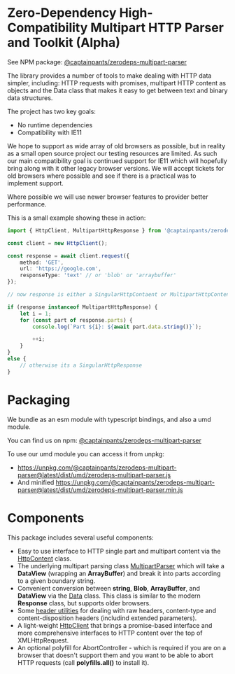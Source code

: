 # Zero-Dependency High-Compatibility Multipart HTTP Parser and Toolkit (Alpha)
See NPM package: [@captainpants/zerodeps-multipart-parser](https://www.npmjs.com/package/@captainpants/zerodeps-multipart-parser)

The library provides a number of tools to make dealing with HTTP data simpler, including: HTTP requests with promises, multipart HTTP content as objects and the Data class that makes it easy to get between text and binary data structures. 

The project has two key goals:
- No runtime dependencies
- Compatibility with IE11

We hope to support as wide array of old browsers as possible, but in reality as a small open source project our testing resources are limited. As such our main compatibility goal is continued support for IE11 which will hopefully bring along with it other legacy browser versions. We will accept tickets for old browsers where possible and see if there is a practical was to implement support.

Where possible we will use newer browser features to provider better performance.

This is a small example showing these in action:

```typescript
import { HttpClient, MultipartHttpResponse } from '@captainpants/zerodeps-multipart-parser';

const client = new HttpClient();

const response = await client.request({
    method: 'GET',
    url: 'https://google.com',
    responseType: 'text' // or 'blob' or 'arraybuffer'
});

// now response is either a SingularHttpContaent or MultipartHttpContent, and you can check which with a simple instanceof check

if (response instanceof MultipartHttpResponse) {
    let i = 1;
    for (const part of response.parts) {
        console.log(`Part ${i}: ${await part.data.string()}`);

        ++i;
    }
}
else {
    // otherwise its a SingularHttpResponse
}
```

# Packaging

We bundle as an esm module with typescript bindings, and also a umd module.

You can find us on npm: [@captainpants/zerodeps-multipart-parser](https://www.npmjs.com/package/@captainpants/zerodeps-multipart-parser)

To use our umd module you can access it from unpkg:
- https://unpkg.com/@captainpants/zerodeps-multipart-parser@latest/dist/umd/zerodeps-multipart-parser.js
- And minified https://unpkg.com/@captainpants/zerodeps-multipart-parser@latest/dist/umd/zerodeps-multipart-parser.min.js

# Components


This package includes several useful components:
* Easy to use interface to HTTP single part and multipart content via the [HttpContent](/doc/content.md) class.
* The underlying multipart parsing class [MultipartParser](/doc/multipart.md) which will take a **DataView** (wrapping an **ArrayBuffer**) and break it into parts according to a given boundary string.
* Convenient conversion between **string**, **Blob**, **ArrayBuffer**, and **DataView** via the [Data](/doc/data.md) class. This class is similar to the modern **Response** class, but supports older browsers.
* Some [header utilities](/doc/headers.md) for dealing with raw headers, content-type and content-disposition headers (includind extended parameters).
* A light-weight [HttpClient](/doc/client.md) that brings a promise-based interface and more comprehensive interfaces to HTTP content over the top of XMLHttpRequest.
* An optional polyfill for AbortController - which is required if you are on a browser that doesn't support them and you want to be able to abort HTTP requests (call **polyfills.all()** to install it).

